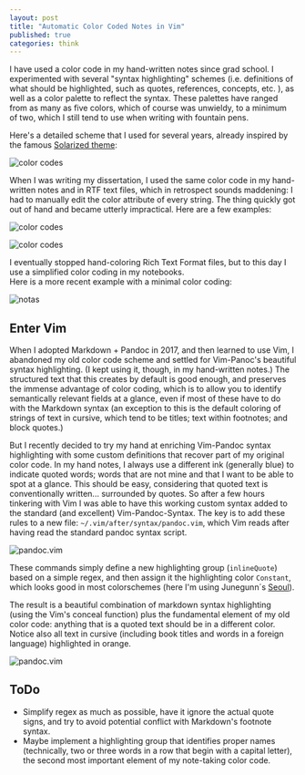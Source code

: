 ```yaml
---
layout: post
title: "Automatic Color Coded Notes in Vim"
published: true
categories: think
---
```

 
I have used a color code in my hand-written notes since grad school.
I experimented with several "syntax highlighting" schemes (i.e. definitions of what should be highlighted, such as quotes, references, concepts, etc. ), as well as a color palette to reflect the syntax. These palettes have ranged from as many as five colors, which of course was unwieldy, to a minimum of two, which I still tend to use when writing with fountain pens.
 
Here's a detailed scheme that I used for several years, already inspired by the famous [Solarized theme](https://ethanschoonover.com/solarized/):
 
![color codes](/assets/color-code.png)
 
When I was writing my dissertation, I used the same color code in my hand-written notes and in RTF text files, which in retrospect sounds maddening: I had to manually edit the color attribute of every string. 
The thing quickly got out of hand and became utterly impractical. Here are a few examples:
 
![color codes](/assets/rtf-color1.png)
 
![color codes](/assets/rtf-color2.png)
 
I eventually stopped hand-coloring Rich Text Format files, but to this day I use a simplified color coding in my notebooks.  
Here is a more recent example with a minimal color coding:
 
![notas](/assets/IMG_0183.jpg)

## Enter Vim
 
When I adopted Markdown + Pandoc in 2017, and then learned to use Vim, I abandoned my old color code scheme and settled for Vim-Panoc's beautiful syntax highlighting. (I kept using it, though, in my hand-written notes.)
The structured text that this creates by default is good enough, and preserves the immense advantage of color coding, which is to allow you to identify semantically relevant fields at a glance, even if most of these have to do with the Markdown syntax (an exception to this is the default coloring of strings of text in cursive, which tend to be titles; text within footnotes; and block quotes.)
 
But I recently decided to try my hand at enriching Vim-Pandoc syntax highlighting with some custom definitions that recover part of my original color code.
In my hand notes, I always use a different ink (generally blue) to indicate quoted words; words that are not mine and that I want to be able to spot at a glance.
This should be easy, considering that quoted text is conventionally written... surrounded by quotes.
So after a few hours tinkering with Vim I was able to have this working custom syntax added to the standard (and excellent) Vim-Pandoc-Syntax.
The key is to add these rules to a new file: `~/.vim/after/syntax/pandoc.vim`, which Vim reads after having read the standard pandoc syntax script.
 
![pandoc.vim](/assets/sc1.png)
 
These commands simply define a new highlighting group (`inlineQuote`) based on a simple regex, and then assign it the highlighting color `Constant`, which looks good in most colorschemes (here I'm using Junegunn´s [Seoul](https://github.com/junegunn/seoul256.vim)).
 
The result is a beautiful combination of markdown syntax highlighting (using the Vim's conceal function) plus the fundamental element of my old color code: anything that is a quoted text should be in a different color. Notice also all text in cursive (including book titles and words in a foreign language) highlighted in orange.
 
![pandoc.vim](/assets/sc2.png)
 
## ToDo
 
- Simplify regex as much as possible, have it ignore the actual quote signs, and try to avoid potential conflict with Markdown's footnote syntax.
- Maybe implement a highlighting group that identifies proper names (technically, two or three words in a row that begin with a capital letter), the second most important element of my note-taking color code.
 

